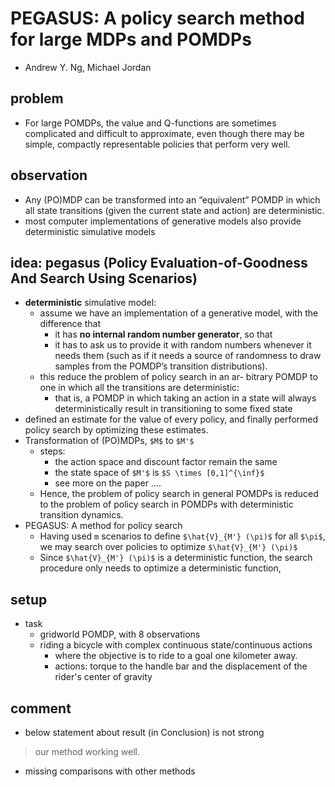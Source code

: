 # PEGASUS: A policy search method for large MDPs and POMDPs 
* Andrew Y. Ng, Michael Jordan

## problem
* For large POMDPs, the value and Q-functions are sometimes complicated and difficult to approximate, 
  even though there may be simple, compactly representable policies that perform very well.

## observation
* Any (PO)MDP can be transformed into an “equivalent” POMDP in which 
  all state transitions (given the current state and action) are deterministic.
* most computer implementations of generative models also provide deterministic simulative models

## idea: pegasus (Policy Evaluation-of-Goodness And Search Using Scenarios)
* **deterministic** simulative model:
  * assume we have an implementation of a generative model, with the difference that 
    * it has **no internal random number generator**, so that 
    * it has to ask us to provide it with random numbers whenever 
      it needs them (such as if it needs a source of randomness to draw samples from the POMDP’s transition distributions).
  * this reduce the problem of policy search in an ar- bitrary POMDP to 
    one in which all the transitions are deterministic:
    * that is, a POMDP in which taking an action  in a state will always deterministically result in 
      transitioning to some fixed state  
* defined an estimate for the value of every policy, and 
  finally performed policy search by optimizing these estimates.
* Transformation of (PO)MDPs, `$M$` to `$M'$`
  * steps:
    * the action space and discount factor remain the same
    * the state space of `$M'$` is `$S \times [0,1]^{\inf}$`
    * see more on the paper ....
  * Hence, the problem of policy search in general POMDPs is reduced to 
    the problem of policy search in POMDPs with deterministic transition dynamics.
* PEGASUS: A method for policy search
  * Having used `m` scenarios to define `$\hat{V}_{M'} (\pi)$` for all `$\pi$`, 
    we may search over policies to optimize `$\hat{V}_{M'} (\pi)$` 
  * Since `$\hat{V}_{M'} (\pi)$` is a deterministic function, 
    the search procedure only needs to optimize a deterministic function,
    
## setup
* task
  * gridworld POMDP, with 8 observations 
  * riding a bicycle with complex continuous state/continuous actions
    * where the objective is to ride to a goal one kilometer away. 
    * actions: torque to the handle bar and the displacement of the rider's center of gravity

## comment
* below statement about result (in Conclusion) is not strong
> our method working well.
* missing comparisons with other methods 
  
